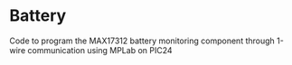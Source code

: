 # Battery
Code to program the MAX17312 battery monitoring component through 1-wire communication using MPLab on PIC24
